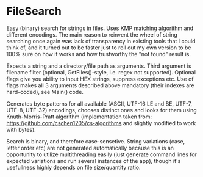 # FileSearch
Easy (binary) search for strings in files. Uses KMP matching algorithm and different encodings. The main reason to reinvent the wheel of string searching once again was lack of transparency in existing tools that I could think of, and it turned out to be faster just to roll out my own version to be 100% sure on how it works and how trustworthy the "not found" result is.

Expects a string and a directory/file path as arguments. Third argument is filename filter (optional, GetFiles()-style, i.e. regex not supported). Optional flags give you ability to input HEX strings, suppress exceptions etc. Use of flags makes all 3 arguments described above mandatory (their indexes are hard-coded), see Main() code.

Generates byte patterns for all available (ASCII, UTF-16 LE and BE, UTF-7, UTF-8, UTF-32) encodings, chooses distinct ones and looks for them using Knuth-Morris-Pratt algorithm (implementation taken from: https://github.com/cschen1205/cs-algorithms and slightly modified to work with bytes).

Search is binary, and therefore case-sensetive. String variations (case, letter order etc) are not generated automatically because this is an opportunity to utilize multithreading easily (just generate command lines for expected variations and run several instances of the app), though it's usefullness highly depends on file size/quantity ratio.
